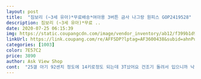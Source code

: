```yaml
---
layout: post 
title:  "짐보리 (~3세 유아)*무료배송*여아용 3버튼 금사 나그랑 원피스 GOP2419528" 
description: 짐보리 (~3세 유아)*무료 ..
date: 2020-07-25 06:15:39 
img: https://static.coupangcdn.com/image/vendor_inventory/ab12/f399b1d9864fbe194932e3b6edab71ab4bc1f887f1b9b24c46a66bdcfe90.jpg 
linkUrl: https://link.coupang.com/re/AFFSDP?lptag=AF3600438&subid=ahnPublicAsk&pageKey=299192423&itemId=942335417&vendorItemId=70436365851&traceid=V0-113-1a898d23f120d69e 
categories: [1003] 
color: 7E57C2 
price: 3890 
author: Ask View Shop 
cont:  "25갤 아기 92센치 정도에 14키로정도 되는데 3T샀어요 건조기 돌려서 입으니까 낙낙해서 편하고 보기좋아요 내년에는 작아서 못입을것같아요<br/>너무 저렴하게 이쁜 원피스 구매했어요<br/>레드컬러 걱정했는데 쨍한 레드는 아니고 약간 다홍빛 도는 빨강이에요<br/>베이지가 더 예뻤을것같은느낌 ㅎㅎㅎㅎ<br/>베이지도 살까말까 고민중이에요<br/>살짝 반짝이는 실 인거 같아요.<br/>야외에서 보면 화사하니 젛습니다<br/>옷 너무 이뻐요<br/>첫째꺼사고 이뻐서 둘째꺼도 구매 했어요첫째는 5살인데 3t입어도 넉넉하네요둘째는 (30개월) 2t입었는데 오히려 커보여요넉넉하니 편해 하네요^^<br/>" 
---
```


